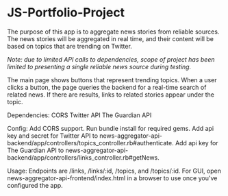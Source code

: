 # JS-Portfolio-Project

The purpose of this app is to aggregate news stories from reliable sources. The news stories will be aggregated in real time, and their content will be based on topics that are trending on Twitter.

*Note: due to limited API calls to dependencies, scope of project has been limited to presenting a single reliable news source during testing.*

The main page shows buttons that represent trending topics. When a user clicks a button, the page queries the backend for a real-time search of related news. If there are results, links to related stories appear under the topic.

Dependencies:
CORS
Twitter API
The Guardian API

Config:
Add CORS support.
Run bundle install for required gems.
Add api key and secret for Twitter API to news-aggregator-api-backend/app/controllers/topics_controller.rb#authenticate.
Add api key for The Guardian API to news-aggregator-api-backend/app/controllers/links_controller.rb#getNews.

Usage:
Endpoints are /links, /links/:id, /topics, and /topics/:id.
For GUI, open news-aggregator-api-frontend/index.html in a browser to use once you've configured the app.
